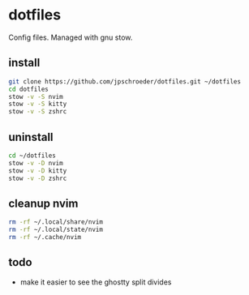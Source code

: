# dotfiles

Config files.  Managed with gnu stow.

## install

```sh
git clone https://github.com/jpschroeder/dotfiles.git ~/dotfiles
cd dotfiles
stow -v -S nvim
stow -v -S kitty
stow -v -S zshrc
```

## uninstall

```sh
cd ~/dotfiles
stow -v -D nvim
stow -v -D kitty
stow -v -D zshrc
```

## cleanup nvim

```sh
rm -rf ~/.local/share/nvim
rm -rf ~/.local/state/nvim
rm -rf ~/.cache/nvim
```

## todo

* make it easier to see the ghostty split divides
